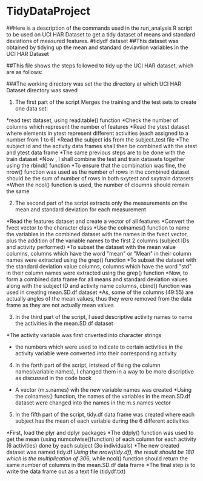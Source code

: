TidyDataProject
===============
##Here is a description of the commands used in the run_analysis R script to be used on UCI HAR Dataset to get a tidy dataset of means and standard deviations of measured features.
#tidydf dataset 
##This dataset was obtained by tidying up the mean and standard deviavtion variables in the UCI HAR Dataset

##This file shows the steps followed to tidy up the UCI HAR dataset, which are as follows:

###The working directory was set the the directory at which UCI HAR Dataset directory was saved

1. The first part of the script Merges the training and the test sets to create one data set:

*read test dataset, using read.table() function
*Check the number of columns which represent the number of features 
*Read the ytest dataset where elements in ytest represent different activities (each assigned to a number from 1 to 6)
*Read the subject ids from the subject_test file
*The subject id and the activity data frames shall then be combined with the xtest and ytest data frame
*The same previous steps are to be done with the train dataset
*Now , I shall combine the test and train datasets together using the rbind() function
*To ensure that the combination was fine, the nrow() function was used as the number of rows in the combined dataset should be the sum of number of rows in both sxytest and sxytrain datasets
*When the ncol() function is used, the number of cloumns should remain the same


2. The second part of the script extracts only the measurements on the mean and standard deviation for each measurement

*Read the features dataset and create a vector of all features
*Convert the fvect vector to the character class
*Use the colnames() function to name the variables in the combined dataset with the names in the fvect vector, plus the addition of the variable names to the first 2 columns (subject IDs and activity performed)
*To subset the dataset with the mean value columns, columns which have the word "mean" or "Mean" in their column names were extracted using the grep() function
*To subset the dataset with the standard deviation value columns, columns which have the word "std" in their column names were extracted using the grep() function
*Now, to form a combined data frame for all means and standard deviation values along with the subject ID and activity name columns, cbind() function was used in creating mean.SD.df dataset
*As, some of the columns (49:55) are actually angles of the mean values, thus they were removed from the data frame as they are not actually mean values

3. In the third part of the script, I used descriptive activity names to name the activities in the mean.SD.df dataset 

*The activity variable was first cnverted into  character strings
* the numbers which were used to indicate to certain activities in the activity variable were converted into their corresponding activity

4.  In the forth part of the script, intstead of fixing the column names(variable names), I changed them in a way to be more discriptive as discussed in the code book
* A vector (m.s.names) wih the new variable names was created
*Using the colnames() function, the names of the variables in the mean.SD.df dataset were changed into the names in the m.s.names vector


5. In the fifth part of the script, tidy.df data frame was created where each subject has the mean of each variable during the 6 different activities

*First, load the plyr and dplyr packages
*The ddply() function was used to get the mean (using numcolwise()function) of each column for each activity (6 activities) done by each subject (3o individuals)
*The new created dataset was named tidy.df
*Using the nrow(tidy.df), the result should be 180 which is the multiplication of 30*6, while ncol() function should return the same number of columns in the mean.SD.df data frame
*The final step is to write the data frame out as a text file (tidydf.txt)

